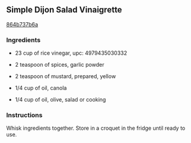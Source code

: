 ## Simple Dijon Salad Vinaigrette

[864b737b6a](http://tastykitchen.com/recipes/salads/simple-dijon-salad-vinaigrette/)

### Ingredients

 - 23 cup of rice vinegar, upc: 4979435030332

 - 2 teaspoon of spices, garlic powder

 - 2 teaspoon of mustard, prepared, yellow

 - 1/4 cup of oil, canola

 - 1/4 cup of oil, olive, salad or cooking

### Instructions

Whisk ingredients together. Store in a croquet in the fridge until ready to use.